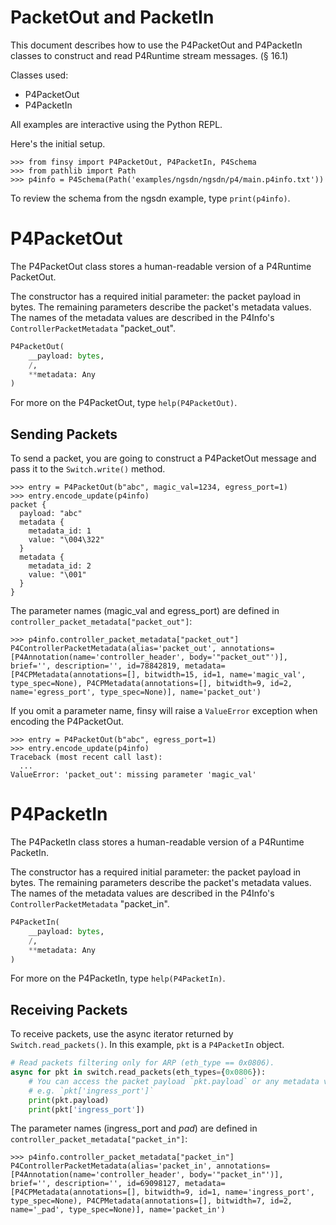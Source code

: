 # PacketOut and PacketIn

This document describes how to use the P4PacketOut and P4PacketIn 
classes to construct and read P4Runtime stream messages. (§ 16.1)

Classes used:

- P4PacketOut
- P4PacketIn

All examples are interactive using the Python REPL.

Here's the initial setup.

```pycon
>>> from finsy import P4PacketOut, P4PacketIn, P4Schema
>>> from pathlib import Path
>>> p4info = P4Schema(Path('examples/ngsdn/ngsdn/p4/main.p4info.txt'))

```

To review the schema from the ngsdn example, type `print(p4info)`.

# P4PacketOut

The P4PacketOut class stores a human-readable version of a P4Runtime PacketOut. 

The constructor has a required initial parameter: the packet payload in bytes. The 
remaining parameters describe the packet's metadata values. The names of the
metadata values are described in the P4Info's `ControllerPacketMetadata`
"packet_out".

```python
P4PacketOut(
    __payload: bytes, 
    /, 
    **metadata: Any
)
```

For more on the P4PacketOut, type `help(P4PacketOut)`.

## Sending Packets

To send a packet, you are going to construct a P4PacketOut message and pass it
to the `Switch.write()` method.

```pycon
>>> entry = P4PacketOut(b"abc", magic_val=1234, egress_port=1)
>>> entry.encode_update(p4info)
packet {
  payload: "abc"
  metadata {
    metadata_id: 1
    value: "\004\322"
  }
  metadata {
    metadata_id: 2
    value: "\001"
  }
}

```

The parameter names (magic_val and egress_port) are defined in `controller_packet_metadata["packet_out"]`:

```pycon
>>> p4info.controller_packet_metadata["packet_out"]
P4ControllerPacketMetadata(alias='packet_out', annotations=[P4Annotation(name='controller_header', body='"packet_out"')], brief='', description='', id=78842819, metadata=[P4CPMetadata(annotations=[], bitwidth=15, id=1, name='magic_val', type_spec=None), P4CPMetadata(annotations=[], bitwidth=9, id=2, name='egress_port', type_spec=None)], name='packet_out')

```

If you omit a parameter name, finsy will raise a `ValueError` exception when
encoding the P4PacketOut.

```pycon
>>> entry = P4PacketOut(b"abc", egress_port=1)
>>> entry.encode_update(p4info)
Traceback (most recent call last):
  ...
ValueError: 'packet_out': missing parameter 'magic_val'

```

# P4PacketIn

The P4PacketIn class stores a human-readable version of a P4Runtime PacketIn. 

The constructor has a required initial parameter: the packet payload in bytes. The 
remaining parameters describe the packet's metadata values. The names of the
metadata values are described in the P4Info's `ControllerPacketMetadata`
"packet_in".

```python
P4PacketIn(
    __payload: bytes, 
    /, 
    **metadata: Any
)
```

For more on the P4PacketIn, type `help(P4PacketIn)`.

## Receiving Packets

To receive packets, use the async iterator returned by `Switch.read_packets()`.
In this example, `pkt` is a `P4PacketIn` object.

```python
# Read packets filtering only for ARP (eth_type == 0x0806).
async for pkt in switch.read_packets(eth_types={0x0806}):
    # You can access the packet payload `pkt.payload` or any metadata value,
    # e.g. `pkt['ingress_port']`
    print(pkt.payload)
    print(pkt['ingress_port'])
```

The parameter names (ingress_port and _pad_) are defined in `controller_packet_metadata["packet_in"]`:

```pycon
>>> p4info.controller_packet_metadata["packet_in"]
P4ControllerPacketMetadata(alias='packet_in', annotations=[P4Annotation(name='controller_header', body='"packet_in"')], brief='', description='', id=69098127, metadata=[P4CPMetadata(annotations=[], bitwidth=9, id=1, name='ingress_port', type_spec=None), P4CPMetadata(annotations=[], bitwidth=7, id=2, name='_pad', type_spec=None)], name='packet_in')

```